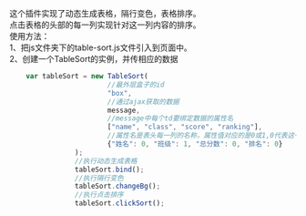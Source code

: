 这个插件实现了动态生成表格，隔行变色，表格排序。   
点击表格的头部的每一列实现针对这一列内容的排序。   
使用方法：   
1、把js文件夹下的table-sort.js文件引入到页面中。   
2、创建一个TableSort的实例，并传相应的数据

```javascript
    var tableSort = new TableSort(
                        //最外层盒子的id
                        "box",
                        //通过ajax获取的数据
                        message,
                        //message中每个td要绑定数据的属性名
                        ["name", "class", "score", "ranking"],
                        //属性名是表头每一列的名称，属性值对应的是0或1,0代表这一列需要排序，1代表这一列不需要排序
                        {"姓名": 0, "班级": 1, "总分数": 0, "排名": 0}
                );
                //执行动态生成表格
                tableSort.bind();
                //执行隔行变色
                tableSort.changeBg();
                //执行点击排序
                tableSort.clickSort();
```
